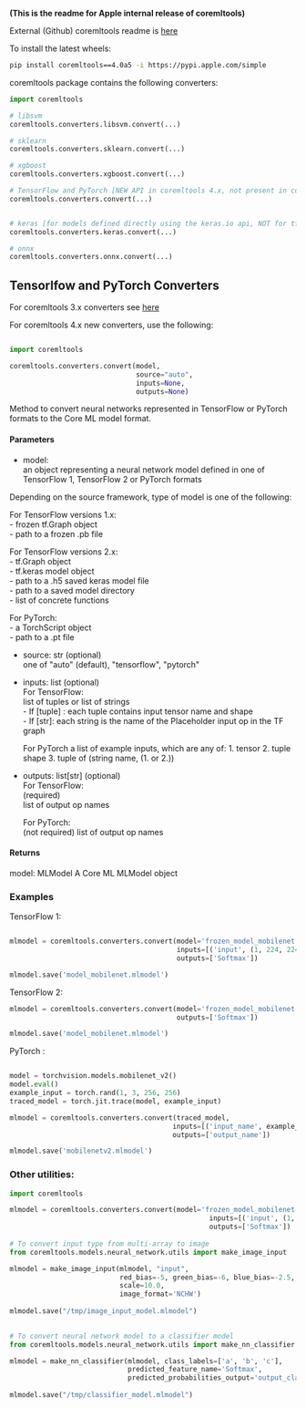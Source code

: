 **(This is the readme for Apple internal release of coremltools)**


External (Github) coremltools readme is [here](https://github.com/apple/coremltools)

To install the latest wheels:

```bash
pip install coremltools==4.0a5 -i https://pypi.apple.com/simple
```

coremltools package contains the following converters:

```python
import coremltools

# libsvm
coremltools.converters.libsvm.convert(...)

# sklearn
coremltools.converters.sklearn.convert(...)

# xgboost
coremltools.converters.xgboost.convert(...)

# TensorFlow and PyTorch [NEW API in coremltools 4.x, not present in coremltools 3.x]
coremltools.converters.convert(...)


# keras [for models defined directly using the keras.io api, NOT for tf.keras]
coremltools.converters.keras.convert(...)

# onnx
coremltools.converters.onnx.convert(...)
```


## Tensorlfow and PyTorch Converters


For coremltools 3.x converters see [here](https://github.com/apple/coremltools/blob/master/examples/NeuralNetworkGuide.md)

For coremltools 4.x new converters, use the following: 

```python

import coremltools

coremltools.converters.convert(model,
                               source="auto",
                               inputs=None,
                               outputs=None)
```

    
   

Method to convert neural networks represented in TensorFlow or PyTorch formats to the Core ML model format.

#### Parameters

- model:  
    an object representing a neural network model defined in one of TensorFlow 1, TensorFlow 2 or PyTorch formats

Depending on the source framework, type of model is one of the following:

For TensorFlow versions 1.x:  
    - frozen tf.Graph object  
    - path to a frozen .pb file  
    
For TensorFlow versions 2.x:  
    - tf.Graph object  
    - tf.keras model object    
    - path to a .h5 saved keras model file  
    - path to a saved model directory  
    - list of concrete functions  

For PyTorch:  
    - a TorchScript object  
    - path to a .pt file  

- source: str (optional)  
    one of "auto" (default), "tensorflow", "pytorch"  

- inputs: list (optional)  
    For TensorFlow:  
        list of tuples or list of strings  
        - If [tuple] : each tuple contains input tensor name and shape  
        - If [str]: each string is the name of the Placeholder input op in the TF graph
          
    For PyTorch
        a list of example inputs, which are any of:
        1. tensor
        2. tuple shape
        3. tuple of (string name, (1. or 2.))


- outputs: list[str] (optional)  
    For TensorFlow:  
        (required)  
        list of output op names  
        
    For PyTorch:  
        (not required)
        list of output op names    

#### Returns

model: MLModel
A Core ML MLModel object

### Examples

TensorFlow 1:

```python

mlmodel = coremltools.converters.convert(model='frozen_model_mobilenet.pb',
                                         inputs=[('input', (1, 224, 224, 3))],
                                         outputs=['Softmax'])

mlmodel.save('model_mobilenet.mlmodel')

```




TensorFlow 2:  

```python
mlmodel = coremltools.converters.convert(model='frozen_model_mobilenet.h5',
                                         outputs=['Softmax'])

mlmodel.save('model_mobilenet.mlmodel')

```



PyTorch :  

```python

model = torchvision.models.mobilenet_v2()
model.eval()
example_input = torch.rand(1, 3, 256, 256)
traced_model = torch.jit.trace(model, example_input)

mlmodel = coremltools.converters.convert(traced_model,
                                        inputs=[('input_name', example_input)]
                                        outputs=['output_name'])

mlmodel.save('mobilenetv2.mlmodel')

```


    
  

### Other utilities:

```python
import coremltools

mlmodel = coremltools.converters.convert(model='frozen_model_mobilenet.pb',
                                                 inputs=[('input', (1, 224, 224, 3))],
                                                 outputs=['Softmax'])
                                                 
# To convert input type from multi-array to image                                          
from coremltools.models.neural_network.utils import make_image_input

mlmodel = make_image_input(mlmodel, "input",
                           red_bias=-5, green_bias=-6, blue_bias=-2.5,
                           scale=10.0,
                           image_format='NCHW')
                           
mlmodel.save("/tmp/image_input_model.mlmodel")
                           

# To convert neural network model to a classifier model
from coremltools.models.neural_network.utils import make_nn_classifier

mlmodel = make_nn_classifier(mlmodel, class_labels=['a', 'b', 'c'],
                             predicted_feature_name='Softmax',
                             predicted_probabilities_output='output_class_prob')
                            
mlmodel.save("/tmp/classifier_model.mlmodel")               
```


   